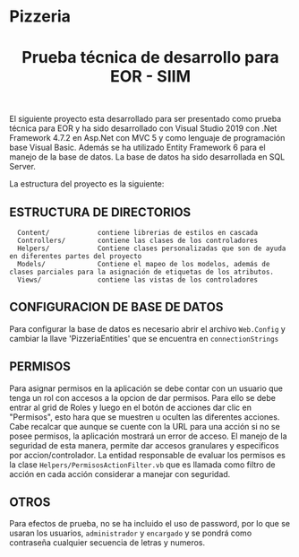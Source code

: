 # Pizzeria
<p align="center">
    <h1 align="center">Prueba técnica de desarrollo para EOR - SIIM</h1>
    <br>
</p>

El siguiente proyecto esta desarrollado para ser presentado como prueba técnica para EOR y ha sido desarrollado con Visual Studio 2019 con .Net Framework 4.7.2 en Asp.Net con MVC 5 y como lenguaje de programación base Visual Basic.
Además se ha utilizado Entity Framework 6 para el manejo de la base de datos. La base de datos ha sido desarrollada en SQL Server.

La estructura del proyecto es la siguiente:


ESTRUCTURA DE DIRECTORIOS
-------------------------

      Content/            contiene librerias de estilos en cascada
      Controllers/        contiene las clases de los controladores
      Helpers/            Contiene clases personalizadas que son de ayuda en diferentes partes del proyecto
      Models/             Contiene el mapeo de los modelos, además de clases parciales para la asignación de etiquetas de los atributos.
      Views/              contiene las vistas de los controladores
      
      
CONFIGURACION DE BASE DE DATOS
-------------------------------
Para configurar la base de datos es necesario abrir el archivo ```Web.Config``` y cambiar la llave 'PizzeriaEntities' que se encuentra en ```connectionStrings```

PERMISOS
---------
Para asignar permisos en la aplicación se debe contar con un usuario que tenga un rol con accesos a la opcion de dar permisos.
Para ello se debe entrar al grid de Roles y luego en el botón de acciones dar clic en "Permisos", esto hara que se muestren u oculten las diferentes acciones.
Cabe recalcar que aunque se cuente con la URL para una acción si no se posee permisos, la aplicación mostrará un error de acceso.
El manejo de la seguridad de esta manera, permite dar accesos granulares y especificos por accion/controlador. La entidad responsable de evaluar los permisos
es la clase ```Helpers/PermisosActionFilter.vb``` que es llamada como filtro de acción en cada acción considerar a manejar con seguridad.

OTROS
--------
Para efectos de prueba, no se ha incluido el uso de password, por lo que se usaran los usuarios, ```administrador``` y ```encargado``` y se pondrá como
contraseña cualquier secuencia de letras y numeros. 

